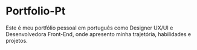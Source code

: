 # Portfolio-Pt
Este é meu portfólio pessoal em português como Designer UX/UI e Desenvolvedora Front-End, onde apresento minha trajetória, habilidades e projetos. 

